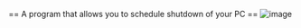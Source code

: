 == A program that allows you to schedule shutdown of your PC ==
![image](https://user-images.githubusercontent.com/61430541/115126975-c5326300-9fdb-11eb-8f19-0fc596633b60.png)
